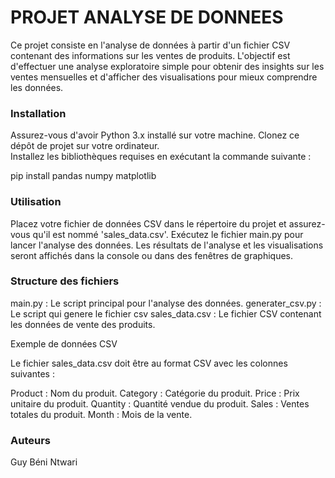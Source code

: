 # PROJET ANALYSE DE DONNEES

Ce projet consiste en l'analyse de données à partir d'un fichier CSV contenant des informations sur les ventes de produits. L'objectif est d'effectuer une analyse exploratoire simple pour obtenir des insights sur les ventes mensuelles et d'afficher des visualisations pour mieux comprendre les données.

### Installation

Assurez-vous d'avoir Python 3.x installé sur votre machine.
Clonez ce dépôt de projet sur votre ordinateur.    
Installez les bibliothèques requises en exécutant la commande suivante :

pip install pandas numpy matplotlib

### Utilisation

Placez votre fichier de données CSV dans le répertoire du projet et assurez-vous qu'il est nommé 'sales_data.csv'.
Exécutez le fichier main.py pour lancer l'analyse des données.
Les résultats de l'analyse et les visualisations seront affichés dans la console ou dans des fenêtres de graphiques.

### Structure des fichiers

main.py : Le script principal pour l'analyse des données.
generater_csv.py : Le script qui genere le fichier csv
sales_data.csv : Le fichier CSV contenant les données de vente des produits.

Exemple de données CSV

Le fichier sales_data.csv doit être au format CSV avec les colonnes suivantes :

Product : Nom du produit.
Category : Catégorie du produit.
Price : Prix unitaire du produit.
Quantity : Quantité vendue du produit.
Sales : Ventes totales du produit.
Month : Mois de la vente.


### Auteurs

Guy Béni Ntwari